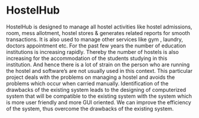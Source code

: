 # HostelHub
HostelHub is designed to manage all hostel activities like hostel admissions, room, mess allotment, hostel stores &amp; generates related reports for smooth transactions. It is also used to manage other services like gym , laundry, doctors appointment etc.
For the past few years the number of education institutions is increasing rapidly. Thereby the number of hostels is also increasing for the accommodation of the students studying in this institution. And hence there is a lot of strain on the person who are running the hostel and software’s are not usually used in this context. This particular project deals with the problems on managing a hostel and avoids the problems which occur when carried manually. Identification of the drawbacks of the existing system leads to the designing of computerized system that will be compatible to the existing system with the system which is more user friendly and more GUI oriented. We can improve the efficiency of the system, thus overcome the drawbacks of the existing system.
